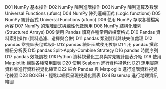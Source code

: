 D01 NumPy 基本操作
D02 NumPy 陣列進階操作
D03 NumPy 陣列運算及數學 Universal Functions (ufunc)
D04 NumPy 陣列邏輯函式 (Logic functions)
D05 NumPy 統計函式 Universal Functions (ufunc)
D06 使用 NumPy 存取各種檔案內容
D07 NumPy 的矩陣函式與線性代數應用
D08 NumPy 結構化陣列 (Structured Arrays)
D09 使用 Pandas 讀寫各種常用的檔案格式
D10 Pandas 資料索引操作 (資料過濾、選擇與合併)
D11 pandas 類別資料與缺失值處理
D12 pandas 常見圖表程式設計
D13 pandas 統計函式使用教學
D14 用 pandas 撰寫樞紐分析表
D15 pandas Split-Apply-Combine Strategy
D16 pandas 時間序列
D17 pandas 效能調校
D18 Python 資料視覺化工具與常見統計圖表介紹
D19 使用 Matplotlib 繪製各種常用圖表
D20 使用 Seaborn 進行資料視覺化
D21 運用實際資料集進行資料視覺化練習
D22 結合 Pandas 與 Matploglib 進行進階資料視覺化練習
D23 BOKEH - 輕鬆以網頁呈現視覺化圖表
D24 Basemap 進行地理資訊繪圖
